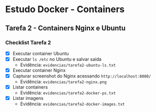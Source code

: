 # Estudo Docker - Containers

## Tarefa 2 - Containers Nginx e Ubuntu

### Checklist Tarefa 2
- [x] Executar container Ubuntu
- [x] Executar `ls /etc` no Ubuntu e salvar saída
  - Evidência: `evidencias/tarefa2-ubuntu-ls.txt`
- [x] Executar container Nginx
- [x] Capturar screenshot do Nginx acessando `http://localhost:8080/`
  - Evidência: `evidencias/tarefa2-nginx.png`
- [x] Listar containers
  - Evidência: `evidencias/tarefa2-docker-ps.txt`
- [x] Listar imagens
  - Evidência: `evidencias/tarefa2-docker-images.txt`

